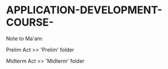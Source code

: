 # APPLICATION-DEVELOPMENT-COURSE-

Note to Ma'am:

Prelim Act >> 'Prelim' folder

Midterm Act >> 'Midterm' folder
